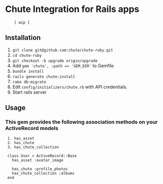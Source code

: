 # Chute Integration for Rails apps
        [ wip ]

## Installation
1. `git clone git@github.com:chute/chute-ruby.git`
2. `cd chute-ruby`
3. `git checkout -b upgrade origin/upgrade`
4. Add `gem 'chute', :path => 'GEM_DIR'` to Gemfile
5. `bundle install`
6. `rails generate chute:install`
7. `rake db:migrate`
8. Edit `config/initializers/chute.rb` with API credentials.
9. Start rails server

## Usage
### This gem provides the following association methods on your ActiveRecord models
     1. has_asset
     2. has_chute
     3. has_chute_collection

     class User < ActiveRecord::Base
       has_asset :avatar_image

       has_chute :profile_photos
       has_chute_collection :albums
     end
